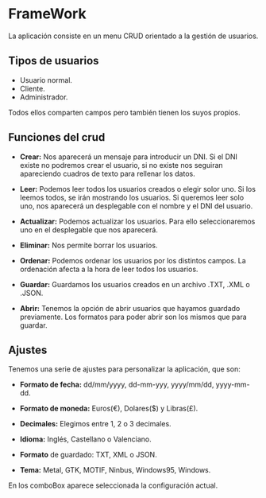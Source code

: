 # FrameWork

La aplicación consiste en un menu CRUD orientado a la gestión de usuarios.


Tipos de usuarios
--------------------
+ Usuario normal.
+ Cliente.
+ Administrador.

Todos ellos comparten campos pero también tienen los suyos propios.

Funciones del crud
--------------------
+ **Crear:** Nos aparecerá un mensaje para introducir un DNI. Si el DNI existe no podremos crear el usuario, si no existe nos seguiran apareciendo cuadros de texto para rellenar los datos.

+ **Leer:** Podemos leer todos los usuarios creados o elegir solor uno. Si los leemos todos, se irán mostrando los usuarios. Si queremos leer solo uno, nos aparecerá un desplegable con el nombre y el DNI del usuario.

+ **Actualizar:** Podemos actualizar los usuarios. Para ello seleccionaremos uno en el desplegable que nos aparecerá.

+ **Eliminar:** Nos permite borrar los usuarios.

+ **Ordenar:** Podemos ordenar los usuarios por los distintos campos. La ordenación afecta a la hora de leer todos los usuarios.

+ **Guardar:** Guardamos los usuarios creados en un archivo .TXT, .XML o .JSON.

+ **Abrir:** Tenemos la opción de abrir usuarios que hayamos guardado previamente. Los formatos para poder abrir son los mismos que para guardar.

Ajustes
--------------------
Tenemos una serie de ajustes para personalizar la aplicación, que son:

+ **Formato de fecha:** dd/mm/yyyy, dd-mm-yyy, yyyy/mm/dd, yyyy-mm-dd.

+ **Formato de moneda:** Euros(€), Dolares($) y Libras(£).

+ **Decimales:** Elegimos entre 1, 2 o 3 decimales.

+ **Idioma:** Inglés, Castellano o Valenciano.

+ **Formato** de guardado: TXT, XML o JSON.

+ **Tema:** Metal, GTK, MOTIF, Ninbus, Windows95, Windows.

En los comboBox aparece seleccionada la configuración actual.